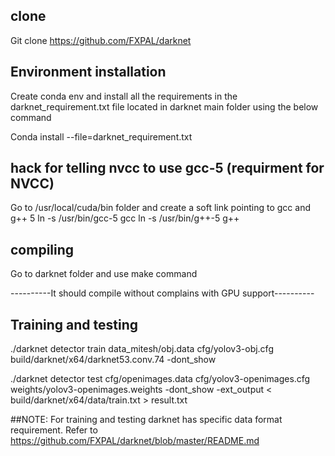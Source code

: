 ## clone
Git clone https://github.com/FXPAL/darknet

## Environment installation 
Create conda env and install all the requirements in the darknet_requirement.txt file located in darknet main folder using the below command

Conda install --file=darknet_requirement.txt

## hack for telling nvcc to use gcc-5 (requirment for NVCC)
Go to /usr/local/cuda/bin folder and create a soft link pointing to gcc and g++ 5
ln -s /usr/bin/gcc-5 gcc
ln -s /usr/bin/g++-5 g++

## compiling
Go to darknet folder and use make command

----------It should compile without complains with GPU support----------

## Training and testing

./darknet detector train data_mitesh/obj.data cfg/yolov3-obj.cfg build/darknet/x64/darknet53.conv.74 -dont_show

./darknet detector test cfg/openimages.data cfg/yolov3-openimages.cfg weights/yolov3-openimages.weights -dont_show -ext_output < build/darknet/x64/data/train.txt >  result.txt


##NOTE:
For training and testing darknet has specific data format requirement. Refer to 
https://github.com/FXPAL/darknet/blob/master/README.md
